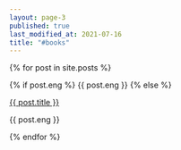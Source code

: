 ```yaml
---
layout: page-3
published: true
last_modified_at: 2021-07-16
title: "#books"
---
```


<div>
  {% for post in site.posts %}
    <p>
      
  {% if post.eng %}
    {{ post.eng }}
  {% else %}
    <span style='display: none;'/>
  {% endif %}

  <div class="link1">  
    <a href="{{ post.url }}">{{ post.title }}</a>
  </div>
      <p>{{ post.eng }}</p>
    </p>
  {% endfor %}
</div>
